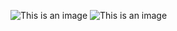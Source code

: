![This is an image](https://github.com/amishas1125/WebdTask1/blob/master/pic1.jpeg)
![This is an image](https://github.com/amishas1125/WebdTask1/blob/master/pic2.jpeg)
